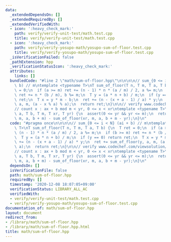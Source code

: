 ```yaml
---
data:
  _extendedDependsOn: []
  _extendedRequiredBy: []
  _extendedVerifiedWith:
  - icon: ':heavy_check_mark:'
    path: verify/verify-unit-test/math.test.cpp
    title: verify/verify-unit-test/math.test.cpp
  - icon: ':heavy_check_mark:'
    path: verify/verify-yosupo-math/yosupo-sum-of-floor.test.cpp
    title: verify/verify-yosupo-math/yosupo-sum-of-floor.test.cpp
  _isVerificationFailed: false
  _pathExtension: hpp
  _verificationStatusIcon: ':heavy_check_mark:'
  attributes:
    links: []
  bundledCode: "#line 2 \"math/sum-of-floor.hpp\"\n\n\n\n// sum_{0 <= i < N} (ai +\
    \ b) // m\ntemplate <typename T>\nT sum_of_floor(T n, T m, T a, T b) {\n  T ret\
    \ = 0;\n  if (a >= m) ret += (n - 1) * n * (a / m) / 2, a %= m;\n  if (b >= m)\
    \ ret += n * (b / m), b %= m;\n  T y = (a * n + b) / m;\n  if (y == 0) return\
    \ ret;\n  T x = y * m - b;\n  ret += (n - (x + a - 1) / a) * y;\n  ret += sum_of_floor(y,\
    \ a, m, (a - x % a) % a);\n  return ret;\n}\n\n// verify www.codechef.com/viewsolution/36222026\n\
    // count x : ax + b mod m < yr, 0 <= x < xr\ntemplate <typename T>\nT mod_affine_range_counting(T\
    \ a, T b, T m, T xr, T yr) {\n  assert(0 <= yr && yr <= m);\n  return sum_of_floor(xr,\
    \ m, a, b + m) - sum_of_floor(xr, m, a, b + m - yr);\n}\n"
  code: "#pragma once\n\n\n\n// sum_{0 <= i < N} (ai + b) // m\ntemplate <typename\
    \ T>\nT sum_of_floor(T n, T m, T a, T b) {\n  T ret = 0;\n  if (a >= m) ret +=\
    \ (n - 1) * n * (a / m) / 2, a %= m;\n  if (b >= m) ret += n * (b / m), b %= m;\n\
    \  T y = (a * n + b) / m;\n  if (y == 0) return ret;\n  T x = y * m - b;\n  ret\
    \ += (n - (x + a - 1) / a) * y;\n  ret += sum_of_floor(y, a, m, (a - x % a) %\
    \ a);\n  return ret;\n}\n\n// verify www.codechef.com/viewsolution/36222026\n\
    // count x : ax + b mod m < yr, 0 <= x < xr\ntemplate <typename T>\nT mod_affine_range_counting(T\
    \ a, T b, T m, T xr, T yr) {\n  assert(0 <= yr && yr <= m);\n  return sum_of_floor(xr,\
    \ m, a, b + m) - sum_of_floor(xr, m, a, b + m - yr);\n}\n"
  dependsOn: []
  isVerificationFile: false
  path: math/sum-of-floor.hpp
  requiredBy: []
  timestamp: '2020-12-08 18:07:05+09:00'
  verificationStatus: LIBRARY_ALL_AC
  verifiedWith:
  - verify/verify-unit-test/math.test.cpp
  - verify/verify-yosupo-math/yosupo-sum-of-floor.test.cpp
documentation_of: math/sum-of-floor.hpp
layout: document
redirect_from:
- /library/math/sum-of-floor.hpp
- /library/math/sum-of-floor.hpp.html
title: math/sum-of-floor.hpp
---
```


